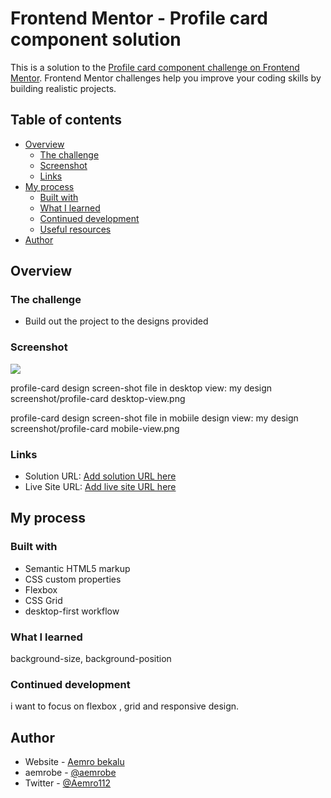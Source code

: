 # Frontend Mentor - Profile card component solution

This is a solution to the [Profile card component challenge on Frontend Mentor](https://www.frontendmentor.io/challenges/profile-card-component-cfArpWshJ). Frontend Mentor challenges help you improve your coding skills by building realistic projects.

## Table of contents

- [Overview](#overview)
  - [The challenge](#the-challenge)
  - [Screenshot](#screenshot)
  - [Links](#links)
- [My process](#my-process)
  - [Built with](#built-with)
  - [What I learned](#what-i-learned)
  - [Continued development](#continued-development)
  - [Useful resources](#useful-resources)
- [Author](#author)

## Overview

### The challenge

- Build out the project to the designs provided

### Screenshot

![](./screenshot.jpg)

profile-card design screen-shot file
in desktop view: my design screenshot/profile-card desktop-view.png

profile-card design screen-shot file
in mobiile design view: my design screenshot/profile-card mobile-view.png

### Links

- Solution URL: [Add solution URL here](https://your-solution-url.com)
- Live Site URL: [Add live site URL here](https://your-live-site-url.com)

## My process

### Built with

- Semantic HTML5 markup
- CSS custom properties
- Flexbox
- CSS Grid
- desktop-first workflow

### What I learned

background-size, background-position

### Continued development

i want to focus on flexbox , grid and responsive design.

## Author

- Website - [Aemro bekalu](https://www.your-site.com)
- aemrobe - [@aemrobe](https://www.frontendmentor.io/profile/yourusername)
- Twitter - [@Aemro112](https://www.twitter.com/yourusername)
